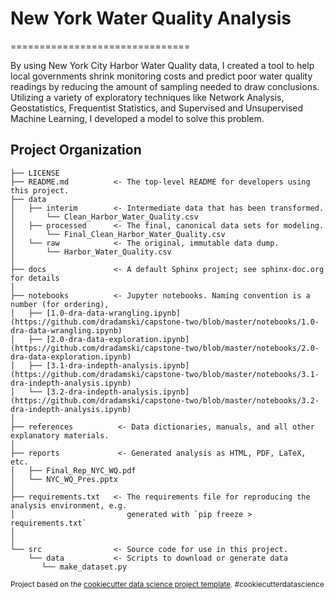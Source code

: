 # New York Water Quality Analysis
===============================

By using New York City Harbor Water Quality data, I created a tool to help local 
governments shrink monitoring costs and predict poor water quality readings by 
reducing the amount of sampling needed to draw conclusions. Utilizing a variety of
exploratory techniques like Network Analysis, Geostatistics, Frequentist 
Statistics, and Supervised and Unsupervised Machine Learning, I developed a model 
to solve this problem.

Project Organization
------------

    ├── LICENSE
    ├── README.md          <- The top-level README for developers using this project.
    ├── data
    │   ├── interim        <- Intermediate data that has been transformed.
    │       └── Clean_Harbor_Water_Quality.csv
    │   ├── processed      <- The final, canonical data sets for modeling.
    │       └── Final_Clean_Harbor_Water_Quality.csv
    │   └── raw            <- The original, immutable data dump.
    │       └── Harbor_Water_Quality.csv
    │
    ├── docs               <- A default Sphinx project; see sphinx-doc.org for details
    │
    ├── notebooks          <- Jupyter notebooks. Naming convention is a number (for ordering),
    │   ├── [1.0-dra-data-wrangling.ipynb](https://github.com/dradamski/capstone-two/blob/master/notebooks/1.0-dra-data-wrangling.ipynb)
    │   ├── [2.0-dra-data-exploration.ipynb] (https://github.com/dradamski/capstone-two/blob/master/notebooks/2.0-dra-data-exploration.ipynb)
    │   ├── [3.1-dra-indepth-analysis.ipynb] (https://github.com/dradamski/capstone-two/blob/master/notebooks/3.1-dra-indepth-analysis.ipynb)
    │   └── [3.2-dra-indepth-analysis.ipynb] (https://github.com/dradamski/capstone-two/blob/master/notebooks/3.2-dra-indepth-analysis.ipynb)
    │
    ├── references          <- Data dictionaries, manuals, and all other explanatory materials.
    │
    ├── reports             <- Generated analysis as HTML, PDF, LaTeX, etc.
    │   ├── Final_Rep_NYC_WQ.pdf
    │   └── NYC_WQ_Pres.pptx 
    │                      
    ├── requirements.txt   <- The requirements file for reproducing the analysis environment, e.g.
    │                         generated with `pip freeze > requirements.txt`
    │
    │
    └── src                <- Source code for use in this project.
        └── data           <- Scripts to download or generate data
           └── make_dataset.py


<p><small>Project based on the <a target="_blank" href="https://drivendata.github.io/cookiecutter-data-science/">cookiecutter data science project template</a>. #cookiecutterdatascience</small></p>
